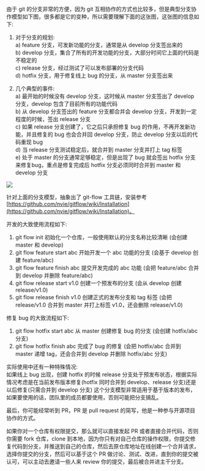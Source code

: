 由于 git 的分支非常的方便，因为 git 互相协作的方式也比较多，但是典型分支协作模型如下图，很多都是它的变种，所以需要理解下面的这张图，这张图的信息如下:

1. 对于分支的规划:  
a) feature 分支，可发新功能的分支，通常是从 develop 分支签出来的  
b) develop 分支，集合了所有的开发功能的分支，大部分时间它上面的代码是不稳定的  
c) release 分支，经过测试了可以发布部署的分支代码  
d) hotfix 分支，用于修复线上 bug 的分支，从 master 分支签出来  

2) 几个典型的事件:  
a) 最开始的时候没有 develop 分支，这时候从 master 分支签出了 develop 分支，develop 包含了目前所有的功能代码  
b) 从 develop 分支签出的 feature 分支都合并会 develop 分支，开发到一定程度的时候，签出 release 分支  
c) 如果 release 分支创建了，它之后只承担修复 bug 的作用，不再开发新功能，并且修复的 bug 也会合并回 develop 分支，防止 develop 分支以后的代码重现 bug  
d) 当 release 分支测试稳定后，就合并到 master 分支并打上 tag 标签  
e) 处于 master 的分支通常足够稳定，但是出现了 bug 就会签出 hotfix 分支来修复bug，重点是修复完成后 hotfix 分支必须同时合并到 master 和 develop 分支   

![](http://develop-developer.oss-cn-hangzhou.aliyuncs.com/images/WrBSNpdQrt4u4fezo-6D--20_oUuGy945CkRj0C7E8.png?x-oss-process=style/txt-water)

针对上面的分支模型，抽象出了 git-flow 工具链，安装参考 [https://github.com/nvie/gitflow/wiki/Installation](https://github.com/nvie/gitflow/wiki/Installation)。

开发的大致使用流程如下: 
1. git flow init 初始化一个仓库，一般使用默认的分支名称比较清晰 (会创建 master 和 develop)
2. git flow feature start abc 开始开发一个 abc 功能的分支 (会基于 develop 创建 feature/abc)
3. git flow feature finish abc 提交开发完成的 abc 功能 (会把 feature/abc 合并到 develop 并删除 feature/abc)
4. git flow release start v1.0 创建一个预发布的分支 (会从 develop 创建 release/v1.0)
5. git flow release finish v1.0 创建正式的发布分支和 tag 标签 (会把 release/v1.0 合并到 master 并打上标签 v1.0，还会删除 release/v1.0)

修复 bug 的大致流程如下:  
1. git flow hotfix start abc 从 master 创建修复 bug 的分支 (会创建 hotfix/abc 分支)
2. git flow hotfix finish abc 完成了 bug 的修复 (会把 hotfix/abc 合并到 master 递增 tag，还会合并到 develop 并删除 hotfix/abc 分支)

实际使用中还有一种特殊情况:  
如果线上 bug 出现，创建 hotfix 的时候 release 分支处于预发布状态，根据实际情况考虑是在当前发布版本修复(hotfix 同时合并到 develop、release 分支)还是以后修复(只需合并到 develop 分支)
这个分支模型非常适用于基于版本的发布，如果要使用的话，团队里的成员都要使用，否则可能把分支搞乱。

最后，你可能经常听到 PR，PR 是 pull request 的简写，他是一种参与开源项目协作的方式。

如果你对一个仓库有权限提交，那么就可以直接发起 PR 或者直接合并代码，否则你需要 fork 仓库，clone 到本地，因为你只有对自己仓库的操作权限，你提交修复代码到分支，并推送到自己的仓库，然后去原仓库地址在线创建一个合并请求，选择你提交的分支，然后可以基于这个 PR 做讨论、测试、改进，直到你的提交被认可，可以主动去邀请一些人来 review 你的提交，最后被合并进主干分支。
